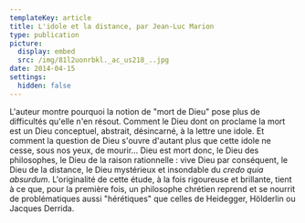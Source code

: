 ```yaml
---
templateKey: article
title: L'idole et la distance, par Jean-Luc Marion
type: publication
picture:
  display: embed
  src: /img/81l2uonrbkl._ac_us218_..jpg
date: 2014-04-15
settings:
  hidden: false
---
```

L'auteur montre pourquoi la notion de "mort de Dieu" pose plus de difficultés qu'elle n'en résout. Comment le Dieu dont on proclame la mort est un Dieu conceptuel, abstrait, désincarné, à la lettre une idole. Et comment la question de Dieu s'ouvre d'autant plus que cette idole ne cesse, sous nos yeux, de mourir... Dieu est mort donc, le Dieu des philosophes, le Dieu de la raison rationnelle : vive Dieu par conséquent, le Dieu de la distance, le Dieu mystérieux et insondable du *credo quia absurdum*. L'originalité de cette étude, à la fois rigoureuse et brillante, tient à ce que, pour la première fois, un philosophe chrétien reprend et se nourrit de problématiques aussi "hérétiques" que celles de Heidegger, Hölderlin ou Jacques Derrida.